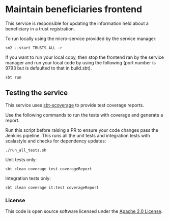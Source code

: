# Maintain beneficiaries frontend

This service is responsible for updating the information held about a beneficiary in a trust registration.

To run locally using the micro-service provided by the service manager:

```
sm2 --start TRUSTS_ALL -r
```

If you want to run your local copy, then stop the frontend ran by the service manager and run your local code by using the following (port number is 9793 but is defaulted to that in build.sbt).

`sbt run`

## Testing the service

This service uses [sbt-scoverage](https://github.com/scoverage/sbt-scoverage) to
provide test coverage reports.

Use the following commands to run the tests with coverage and generate a report.

Run this script before raising a PR to ensure your code changes pass the Jenkins pipeline. This runs all the unit tests and integration tests with scalastyle and checks for dependency updates:
```
./run_all_tests.sh
```

Unit tests only:
```
sbt clean coverage test coverageReport
```

Integration tests only:
```
sbt clean coverage it:test coverageReport
```

### License

This code is open source software licensed under the [Apache 2.0 License]("http://www.apache.org/licenses/LICENSE-2.0.html").
